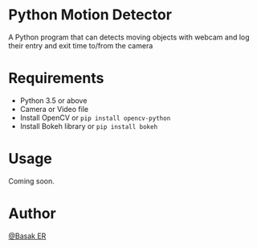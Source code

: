 # Python Motion Detector
A Python program that can detects moving objects with webcam and log their entry and exit time to/from the camera


# Requirements
- Python 3.5 or above
- Camera or Video file
- Install OpenCV or `pip install opencv-python`
- Install Bokeh library or `pip install bokeh`


# Usage

Coming soon.


# Author 


[@Basak ER](https://www.linkedin.com/in/basaker/)
